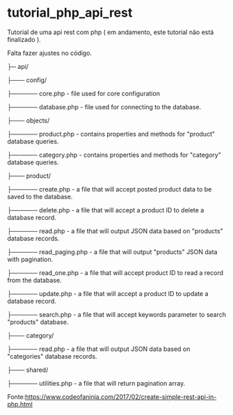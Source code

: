 # tutorial_php_api_rest

Tutorial de uma api rest com php ( em andamento, este  tutorial não está finalizado ).

Falta fazer ajustes no código.


├─ api/

├─── config/

├────── core.php - file used for core configuration

├────── database.php - file used for connecting to the database.

├─── objects/

├────── product.php - contains properties and methods for "product" database queries.

├────── category.php - contains properties and methods for "category" database queries.

├─── product/

├────── create.php - a file that will accept posted product data to be saved to the database.

├────── delete.php - a file that will accept a product ID to delete a database record.

├────── read.php - a file that will output JSON data based on "products" database records.

├────── read_paging.php - a file that will output "products" JSON data with pagination.

├────── read_one.php - a file that will accept product ID to read a record from the database.

├────── update.php - a file that will accept a product ID to update a database record.

├────── search.php - a file that will accept keywords parameter to search "products" database.

├─── category/

├────── read.php - a file that will output JSON data based on "categories" database records.

├─── shared/

├────── utilities.php - a file that will return pagination array.




Fonte:https://www.codeofaninja.com/2017/02/create-simple-rest-api-in-php.html
